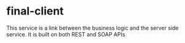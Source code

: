 # final-client

This service is a link between the business logic and the server side service. It is built on both REST and SOAP APIs
